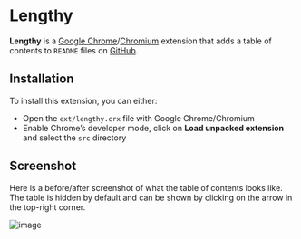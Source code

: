 # Lengthy

**Lengthy** is a [Google Chrome](https://www.google.com/chrome)/[Chromium](http://www.chromium.org/) extension that adds a table of contents to `README` files on [GitHub](https://github.com/).

## Installation

To install this extension, you can either:

* Open the `ext/lengthy.crx` file with Google Chrome/Chromium
* Enable Chrome’s developer mode, click on **Load unpacked extension** and select the `src` directory

## Screenshot

Here is a before/after screenshot of what the table of contents looks like. The table is hidden by default and can be shown by clicking on the arrow in the top-right corner.

![image](http://i.imgur.com/kcRcm.png)

